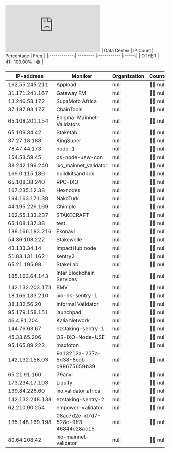 ![Diagramm](https://github.com/obajay/StateSync-snapshots/blob/main/Projects/Ixo/1/README.md)
| Data Center | IP Count | Percentage | Freq |
|:------------:|:--------:|:-----------:|:-----:|
| OTHER | 41 | 100.00% | 🟢 |

<!-- START_TABLE -->
| IP-address | Moniker | Organization | Country | City |
|-------------|---------|---------------|---------|------|
| 162.55.245.211 | Appload | null | 🏴‍☠️ null | null |
| 31.171.241.167 | Gateway FM | null | 🏴‍☠️ null | null |
| 13.246.53.172 | SupaMoto Africa | null | 🏴‍☠️ null | null |
| 37.187.93.177 | ChainTools | null | 🏴‍☠️ null | null |
| 65.108.201.154 | Enigma-Mainnet-Validators | null | 🏴‍☠️ null | null |
| 65.109.34.42 | Staketab | null | 🏴‍☠️ null | null |
| 37.27.18.188 | KingSuper | null | 🏴‍☠️ null | null |
| 78.47.44.173 | node-1 | null | 🏴‍☠️ null | null |
| 154.53.59.45 | os-node-usw-con | null | 🏴‍☠️ null | null |
| 38.242.199.240 | ixo_mainnet_validator | null | 🏴‍☠️ null | null |
| 169.0.115.186 | buildkitsandbox | null | 🏴‍☠️ null | null |
| 65.108.38.240 | RPC-IXO | null | 🏴‍☠️ null | null |
| 167.235.12.38 | Hexnodes | null | 🏴‍☠️ null | null |
| 194.163.171.38 | NakoTurk | null | 🏴‍☠️ null | null |
| 44.195.226.169 | Chimple | null | 🏴‍☠️ null | null |
| 162.55.133.237 | STAKECRAFT | null | 🏴‍☠️ null | null |
| 65.108.137.38 | test | null | 🏴‍☠️ null | null |
| 188.166.183.216 | Ekonavi | null | 🏴‍☠️ null | null |
| 54.36.108.222 | Stakewolle | null | 🏴‍☠️ null | null |
| 43.133.34.14 | ImpactHub node | null | 🏴‍☠️ null | null |
| 51.83.131.162 | sentry2 | null | 🏴‍☠️ null | null |
| 65.21.195.98 | StakeLab | null | 🏴‍☠️ null | null |
| 185.163.64.143 | Inter Blockchain Services | null | 🏴‍☠️ null | null |
| 142.132.203.173 | BMV | null | 🏴‍☠️ null | null |
| 18.166.133.210 | ixo-hk-sentry-1 | null | 🏴‍☠️ null | null |
| 38.132.56.20 | Informal Validator | null | 🏴‍☠️ null | null |
| 95.179.158.151 | launchpad | null | 🏴‍☠️ null | null |
| 46.4.81.204 | Kalia Network | null | 🏴‍☠️ null | null |
| 144.76.63.67 | ezstaking-sentry-1 | null | 🏴‍☠️ null | null |
| 45.33.65.206 | OS-IXO-Node-USE | null | 🏴‍☠️ null | null |
| 95.165.89.222 | maxfoton | null | 🏴‍☠️ null | null |
| 142.132.158.93 | 9a13212a-237a-5d38-8cdb-c99675659b39 | null | 🏴‍☠️ null | null |
| 65.21.91.160 | 79anvi | null | 🏴‍☠️ null | null |
| 173.234.17.193 | Liquify | null | 🏴‍☠️ null | null |
| 139.84.226.60 | ixo.validator.africa | null | 🏴‍☠️ null | null |
| 142.132.248.138 | ezstaking-sentry-2 | null | 🏴‍☠️ null | null |
| 62.210.90.254 | empower-validator | null | 🏴‍☠️ null | null |
| 135.148.169.198 | 08ac7d2e-d7d7-528c-9ff3-46844e28ac15 | null | 🏴‍☠️ null | null |
| 80.64.208.42 | ixo-mainnet-validator | null | 🏴‍☠️ null | null |

<!-- END_TABLE -->